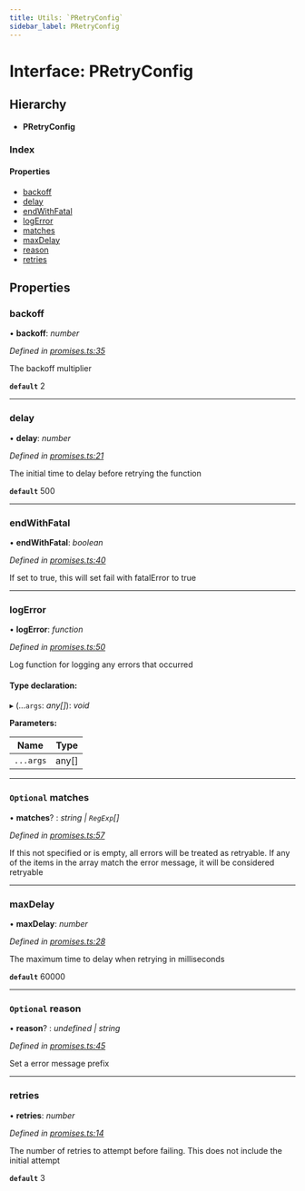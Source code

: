 ```yaml
---
title: Utils: `PRetryConfig`
sidebar_label: PRetryConfig
---
```


# Interface: PRetryConfig

## Hierarchy

* **PRetryConfig**

### Index

#### Properties

* [backoff](pretryconfig.md#backoff)
* [delay](pretryconfig.md#delay)
* [endWithFatal](pretryconfig.md#endwithfatal)
* [logError](pretryconfig.md#logerror)
* [matches](pretryconfig.md#optional-matches)
* [maxDelay](pretryconfig.md#maxdelay)
* [reason](pretryconfig.md#optional-reason)
* [retries](pretryconfig.md#retries)

## Properties

###  backoff

• **backoff**: *number*

*Defined in [promises.ts:35](https://github.com/terascope/teraslice/blob/a2250fb9/packages/utils/src/promises.ts#L35)*

The backoff multiplier

**`default`** 2

___

###  delay

• **delay**: *number*

*Defined in [promises.ts:21](https://github.com/terascope/teraslice/blob/a2250fb9/packages/utils/src/promises.ts#L21)*

The initial time to delay before retrying the function

**`default`** 500

___

###  endWithFatal

• **endWithFatal**: *boolean*

*Defined in [promises.ts:40](https://github.com/terascope/teraslice/blob/a2250fb9/packages/utils/src/promises.ts#L40)*

If set to true, this will set fail with fatalError to true

___

###  logError

• **logError**: *function*

*Defined in [promises.ts:50](https://github.com/terascope/teraslice/blob/a2250fb9/packages/utils/src/promises.ts#L50)*

Log function for logging any errors that occurred

#### Type declaration:

▸ (...`args`: *any[]*): *void*

**Parameters:**

Name | Type |
------ | ------ |
`...args` | any[] |

___

### `Optional` matches

• **matches**? : *string | `RegExp`[]*

*Defined in [promises.ts:57](https://github.com/terascope/teraslice/blob/a2250fb9/packages/utils/src/promises.ts#L57)*

If this not specified or is empty, all errors will be treated as retryable.
If any of the items in the array match the error message,
it will be considered retryable

___

###  maxDelay

• **maxDelay**: *number*

*Defined in [promises.ts:28](https://github.com/terascope/teraslice/blob/a2250fb9/packages/utils/src/promises.ts#L28)*

The maximum time to delay when retrying in milliseconds

**`default`** 60000

___

### `Optional` reason

• **reason**? : *undefined | string*

*Defined in [promises.ts:45](https://github.com/terascope/teraslice/blob/a2250fb9/packages/utils/src/promises.ts#L45)*

Set a error message prefix

___

###  retries

• **retries**: *number*

*Defined in [promises.ts:14](https://github.com/terascope/teraslice/blob/a2250fb9/packages/utils/src/promises.ts#L14)*

The number of retries to attempt before failing.
This does not include the initial attempt

**`default`** 3
